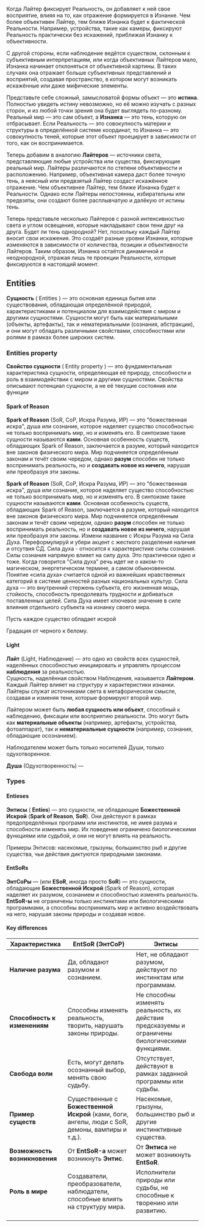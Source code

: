 Когда Лайтер фиксирует Реальность, он добавляет к ней свое восприятие, влияя на то, как отражение формируется в Изнанке. Чем более объективен Лайтер, тем ближе Изнанка будет к фактической Реальности. Например, устройства, такие как камеры, фиксируют Реальность практически без искажений, приближая Изнанку к объективности.

С другой стороны, если наблюдение ведётся существом, склонным к субъективным интерпретациям, или когда объективных Лайтеров мало, Изнанка начинает отклоняться от объективной картины. В таких случаях она отражает больше субъективных представлений и восприятий, создавая пространство, в котором могут возникать искажённые или даже мифические элементы.

Представьте себе сложный, замысловатой формы объект — это **истина**. Полностью увидеть истину невозможно, но её можно изучать с разных сторон, и из любой точки зрения она будет выглядеть по-разному. Реальный мир — это сам объект, а **Изнанка** — это тень, которую он отбрасывает. Если Реальность — это совокупность материи и структуры в определённой системе координат, то Изнанка — это совокупность теней, которые этот объект проецирует в зависимости от того, как он воспринимается.

Теперь добавим в аналогию **Лайтеров** — источники света, представляющие любые устройства или существа, фиксирующие реальный мир. Лайтеры различаются по степени объективности и расположению. Например, объективная камера даст более точную тень, а неясный или предвзятый Лайтер создаст искажённое отражение. Чем объективнее Лайтер, тем ближе Изнанка будет к Реальности. Однако если Лайтеры непостоянны, избирательны или предвзяты, они создают более расплывчатую и далёкую от истины тень.

Теперь представьте несколько Лайтеров с разной интенсивностью света и углом освещения, которые накладывают свои тени друг на друга. Будет ли тень однородной? Нет, поскольку каждый Лайтер вносит свои искажения. Это создаёт разные уровни Изнанки, которые изменяются в зависимости от количества, позиции и объективности Лайтеров. Таким образом, Изнанка остаётся динамичной и неоднородной, отражая лишь те проекции Реальности, которые фиксируются в настоящий момент.

## **Entities**

**Сущность** ( Entities ) — это основная единица бытия или существования, обладающая определённой природой, характеристиками и потенциалом для взаимодействия с миром и другими сущностями. Сущности могут быть как материальными (объекты, артефакты), так и нематериальными (сознания, абстракции), и они могут обладать различными свойствами, способностями или ролями в рамках более широких систем. 
### Entities property

**Свойство сущности** ( Entity property ) — это фундаментальная характеристика сущности, определяющая её природу, способности и роль в взаимодействии с миром и другими сущностями. Свойства описывают потенциал сущности, а не её текущие состояния или функции

#### Spark of Reason

**Spark of Reason** (SoR, СоР, Искра Разума, ИР) — это "божественная искра", душа или сознание, которое наделяет существо способностью не только воспринимать мир, но и изменять его. В синтоизме такие сущности называются **ками**. Основная особенность существ, обладающих Spark of Reason, заключается в разуме, который находится вне законов физического мира. Мир подчиняется определённым законам и течёт своим чередом, однако **разум** способен не только воспринимать реальность, но и **создавать новое из ничего**, нарушая или преобразуя эти законы.


**Spark of Reason** (SoR, СоР, Искра Разума, ИР) — это "божественная искра", душа или сознание, которое наделяет существо способностью не только воспринимать мир, но и изменять его. В синтоизме такие сущности называются **ками**. Основная особенность существ, обладающих Spark of Reason, заключается в разуме, который находится вне законов физического мира. Мир подчиняется определённым законам и течёт своим чередом, однако **разум** способен не только воспринимать реальность, но и **создавать новое из ничего**, нарушая или преобразуя эти законы. Измени название с Искры Разума на Сила Духа. Переформулируй и убери акцент с жесткого разделения наличия и отсутвия СД. Сила духа - относится к характеристике силы сознания. Силы сознания напрямую влияет на силу духа. Это практически одно и тоже. Когда говорится "Сила духа" речь идет не о каком-то магическом, энергетическом термине, а самом обыкновенном. Понятие «сила духа» считается одной из важнейших нравственных категорий в системе ценностей разных национальных культур. Сила духа — это внутренний стержень субъекта, его жизненная мощь, стойкость, способность преодолевать трудности и добиваться поставленных целей. Сила Духа имеет ключевое значение в силе влияния отдельного субъекта на изнанку своего мира.




Пусть каждое существо обладает искрой

Градация от черного к белому.
#### Light

**Лайт** (Light, Наблюдение) — это одно из свойств всех сущностей, наделённых способностью инициировать и управлять процессом **наблюдения** за реальностью.  
Сущность, наделённая свойством Наблюдения, называется **Лайтером**.
Каждый Лайтер влияет на структуру и характеристики изнанки.
Лайтеры служат источниками света в метафорическом смысле, создавая и изменяя тени, которые формируют второй мир.

Лайтером может быть **любая сущность или объект**, способный к наблюдению, фиксации или восприятию реальности. Это могут быть как **материальные объекты** (например, артефакты, устройства, фотоаппарат), так и **нематериальные сущности** (например, сознания, обладающие осознанием).





Наблюдателем может быть только носителей Души, только одухотворенное.

**Душа** (Одухотворенность) —



### Types
#### Entieses

**Энтисы** ( **Enties**) — это сущности, не обладающие **Божественной Искрой** (**Spark of Reason**, **SoR**). Они действуют в рамках предопределённых программ или инстинктов, не имея разума и способности изменять мир. Их поведение ограничено биологическими функциями или судьбой, и они не могут влиять на реальность.

Примеры Энтисов: насекомые, грызуны, большинство рыб и другие существа, чьи действия диктуются природными законами.

#### EntSoRs

**ЭнтСоРы** — (или **ESoR**, иногда просто **SoR**) — это сущности, обладающие **Божественной Искрой** (Spark of Reason), которая наделяет их разумом, сознанием и способностью изменять реальность. **EntSoR-ы** не ограничены только инстинктами или биологическими программами, а способны воспринимать мир и активно воздействовать на него, нарушая законы природы и создавая новое.

#### Key differences

| Характеристика                | **EntSoR** (ЭнтСоР)                                                                              | **Энтисы**                                                                                       |
| ----------------------------- | ------------------------------------------------------------------------------------------------ | ------------------------------------------------------------------------------------------------ |
| **Наличие разума**            | Да, обладают разумом и сознанием.                                                                | Нет, не обладают разумом, действуют по инстинктам или программам.                                |
| **Способность к изменениям**  | Способны изменять реальность, творить, нарушать законы природы.                                  | Не способны изменять реальность, их действия предсказуемы и ограничены биологическими функциями. |
| **Свобода воли**              | Есть, могут делать осознанный выбор, менять свою судьбу.                                         | Отсутствует, действуют в рамках заданной программы или судьбы.                                   |
| **Пример существ**            | Существенные с **Божественной Искрой** (ками, боги, ангелы, люди с SoR, демоны, вампиры и т.д.). | Насекомые, грызуны, большинство рыб и другие инстинктивные существа.                             |
| **Возможность возникновения** | От **EntSoR-а** может возникнуть **Энтис**.                                                      | От **Энтиса** не может возникнуть **EntSoR**.                                                    |
| **Роль в мире**               | Создаватели, преобразователи, наблюдатели, способные влиять на структуру мира.                   | Исполнители природы или судьбы, не способные к творению или развитию.                            |
|                               |                                                                                                  |                                                                                                  |
|                               |                                                                                                  |                                                                                                  |


